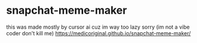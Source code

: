 # snapchat-meme-maker
this was made mostly by cursor ai cuz im way too lazy sorry (im not a vibe coder don't kill me)
https://medicoriginal.github.io/snapchat-meme-maker/
